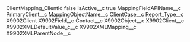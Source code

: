<?xml version="1.0" encoding="UTF-8"?>
<CustomMetadata xmlns="http://soap.sforce.com/2006/04/metadata" xmlns:xsi="http://www.w3.org/2001/XMLSchema-instance" xmlns:xsd="http://www.w3.org/2001/XMLSchema">
    <label>ClientMapping_ClientId</label>
    <protected>false</protected>
    <values>
        <field>IsActive__c</field>
        <value xsi:type="xsd:boolean">true</value>
    </values>
    <values>
        <field>MappingFieldAPIName__c</field>
        <value xsi:type="xsd:string">PrimaryClient__c</value>
    </values>
    <values>
        <field>MappingObjectName__c</field>
        <value xsi:type="xsd:string">ClientCase__c</value>
    </values>
    <values>
        <field>Report_Type__c</field>
        <value xsi:type="xsd:string">X9902Client</value>
    </values>
    <values>
        <field>X9902Field__c</field>
        <value xsi:type="xsd:string">Contact__c</value>
    </values>
    <values>
        <field>X9902Object__c</field>
        <value xsi:type="xsd:string">X9902Client__c</value>
    </values>
    <values>
        <field>X9902XMLDefaultValue_c__c</field>
        <value xsi:nil="true"/>
    </values>
    <values>
        <field>X9902XMLMapping__c</field>
        <value xsi:nil="true"/>
    </values>
    <values>
        <field>X9902XMLParentNode__c</field>
        <value xsi:nil="true"/>
    </values>
</CustomMetadata>
